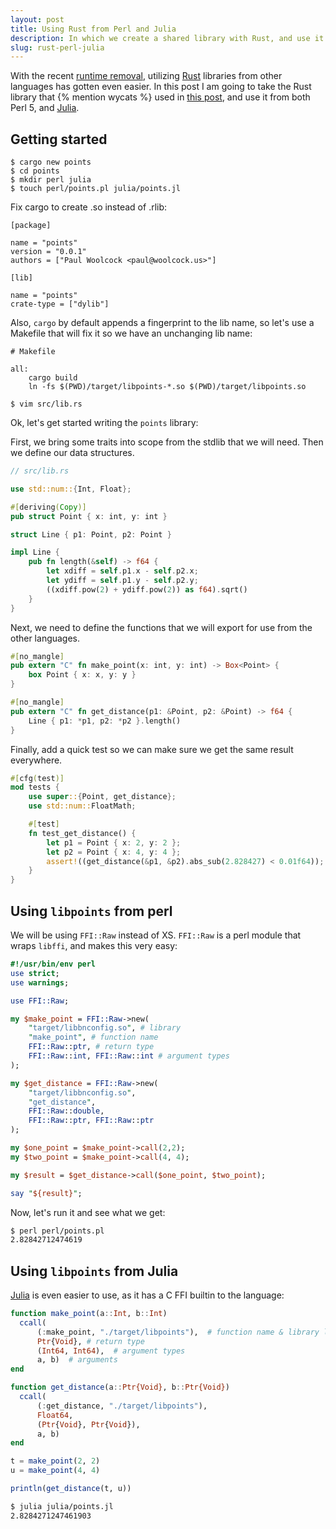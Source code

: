 ```yaml
---
layout: post
title: Using Rust from Perl and Julia
description: In which we create a shared library with Rust, and use it from Perl and Julia
slug: rust-perl-julia
---
```


With the recent [runtime removal](), utilizing [Rust]() libraries from
other languages has gotten even easier. In this post I am going to take
the Rust library that {% mention wycats %} used in [this post](), and
use it from both Perl 5, and [Julia]().

## Getting started

    $ cargo new points
    $ cd points
    $ mkdir perl julia
    $ touch perl/points.pl julia/points.jl

Fix cargo to create .so instead of .rlib:

```
[package]

name = "points"
version = "0.0.1"
authors = ["Paul Woolcock <paul@woolcock.us>"]

[lib]

name = "points"
crate-type = ["dylib"]
```

Also, `cargo` by default appends a fingerprint to the lib name, so let's
use a Makefile that will fix it so we have an unchanging lib name:

```make
# Makefile

all:
	cargo build
	ln -fs $(PWD)/target/libpoints-*.so $(PWD)/target/libpoints.so

```

    $ vim src/lib.rs

Ok, let's get started writing the `points` library:

First, we bring some traits into scope from the stdlib that we will
need. Then we define our data structures.

```rust
// src/lib.rs

use std::num::{Int, Float};

#[deriving(Copy)]
pub struct Point { x: int, y: int }

struct Line { p1: Point, p2: Point }

impl Line {
    pub fn length(&self) -> f64 {
        let xdiff = self.p1.x - self.p2.x;
        let ydiff = self.p1.y - self.p2.y;
        ((xdiff.pow(2) + ydiff.pow(2)) as f64).sqrt() 
    }
}
```

Next, we need to define the functions that we will export for use from
the other languages.

```rust
#[no_mangle]
pub extern "C" fn make_point(x: int, y: int) -> Box<Point> {
    box Point { x: x, y: y }
}

#[no_mangle]
pub extern "C" fn get_distance(p1: &Point, p2: &Point) -> f64 {
    Line { p1: *p1, p2: *p2 }.length()
}
```

Finally, add a quick test so we can make sure we get the same result
everywhere.

```rust
#[cfg(test)]
mod tests {
    use super::{Point, get_distance};
    use std::num::FloatMath;

    #[test]
    fn test_get_distance() {
        let p1 = Point { x: 2, y: 2 };
        let p2 = Point { x: 4, y: 4 };
        assert!((get_distance(&p1, &p2).abs_sub(2.828427) < 0.01f64));
    }
}
```

## Using `libpoints` from perl

We will be using `FFI::Raw` instead of XS. `FFI::Raw` is a perl module that
wraps `libffi`, and makes this very easy:

```perl
#!/usr/bin/env perl
use strict;
use warnings;

use FFI::Raw;

my $make_point = FFI::Raw->new(
    "target/libbnconfig.so", # library
    "make_point", # function name
    FFI::Raw::ptr, # return type
    FFI::Raw::int, FFI::Raw::int # argument types
);

my $get_distance = FFI::Raw->new(
    "target/libbnconfig.so",
    "get_distance",
    FFI::Raw::double,
    FFI::Raw::ptr, FFI::Raw::ptr
);

my $one_point = $make_point->call(2,2);
my $two_point = $make_point->call(4, 4);

my $result = $get_distance->call($one_point, $two_point);

say "${result}";

```

Now, let's run it and see what we get:

```bash
$ perl perl/points.pl
2.82842712474619
```

## Using `libpoints` from Julia

[Julia](http://julialang.org) is even easier to use, as it has a C FFI
builtin to the language:

```julia
function make_point(a::Int, b::Int)
  ccall(
      (:make_point, "./target/libpoints"),  # function name & library location
      Ptr{Void}, # return type
      (Int64, Int64),  # argument types
      a, b)  # arguments
end

function get_distance(a::Ptr{Void}, b::Ptr{Void})
  ccall(
      (:get_distance, "./target/libpoints"),
      Float64,
      (Ptr{Void}, Ptr{Void}),
      a, b)
end

t = make_point(2, 2)
u = make_point(4, 4)

println(get_distance(t, u))
```

```bash
$ julia julia/points.jl
2.8284271247461903
```

